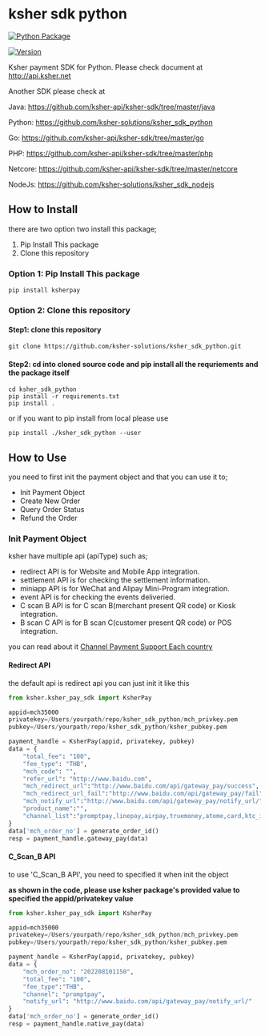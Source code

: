 # ksher sdk python

[![Python Package](https://github.com/ksher-solutions/ksher_sdk_python/actions/workflows/python-publish.yml/badge.svg)](https://github.com/ksher-solutions/ksher_sdk_python/actions/workflows/python-publish.yml)

[![Version](https://img.shields.io/pypi/v/ksher)](https://pypi.org/project/ksher/)

Ksher payment SDK for Python. Please check document at http://api.ksher.net

Another SDK please check at

Java: https://github.com/ksher-api/ksher-sdk/tree/master/java

Python: https://github.com/ksher-solutions/ksher_sdk_python

Go: https://github.com/ksher-api/ksher-sdk/tree/master/go

PHP: https://github.com/ksher-api/ksher-sdk/tree/master/php

Netcore: https://github.com/ksher-api/ksher-sdk/tree/master/netcore

NodeJs: https://github.com/ksher-solutions/ksher_sdk_nodejs

## How to Install

there are two option two install this package;

1. Pip Install This package
2. Clone this repository

### Option 1: Pip Install This package
```
pip install ksherpay
```

### Option 2: Clone this repository

#### Step1: clone this repository
```shell
git clone https://github.com/ksher-solutions/ksher_sdk_python.git
```

#### Step2: cd into cloned source code and pip install all the requriements and the package itself
```shell
cd ksher_sdk_python
pip install -r requirements.txt
pip install .

```

or if you want to pip install from local please use
```
pip install ./ksher_sdk_python --user 
```

## How to Use
you need to first init the payment object and that you can use it to;
- Init Payment Object
- Create New Order
- Query Order Status
- Refund the Order

### Init Payment Object
ksher have multiple api (apiType) such as;
- redirect API is for Website and Mobile App integration.
- settlement API is for checking the settlement information.
- miniapp API is for WeChat and Alipay Mini-Program integration.
- event API is for checking the events deliveried.
- C scan B API is for C scan B(merchant present QR code) or Kiosk integration.
- B scan C API is for B scan C(customer present QR code) or POS integration.

you can read about it [Channel Payment Support Each country](http://api.ksher.net/KsherAPI/dev/account_wallet_support.html)

#### Redirect API

the default api is redirect api you can just init it like this


```python
from ksher.ksher_pay_sdk import KsherPay

appid=mch35000
privatekey=/Users/yourpath/repo/ksher_sdk_python/mch_privkey.pem
pubkey=/Users/yourpath/repo/ksher_sdk_python/ksher_pubkey.pem

payment_handle = KsherPay(appid, privatekey, pubkey)
data = {
    "total_fee": "100",
    "fee_type": "THB",
    "mch_code": "",
    "refer_url": "http://www.baidu.com",
    "mch_redirect_url":"http://www.baidu.com/api/gateway_pay/success",
    "mch_redirect_url_fail":"http://www.baidu.com/api/gateway_pay/fail",
    "mch_notify_url":"http://www.baidu.com/api/gateway_pay/notify_url/",
    "product_name":"",
    "channel_list":"promptpay,linepay,airpay,truemoney,atome,card,ktc_instal,kbank_instal,kcc_instal,kfc_instal,scb_easy,bbl_deeplink,baybank_deeplink,kplus,alipay,wechat,card,ktc_instal,kbank_instal,kcc_instal,kfc_instal"
}
data['mch_order_no'] = generate_order_id()
resp = payment_handle.gateway_pay(data)
```

#### C_Scan_B API
to use 'C_Scan_B API', you need to specified it when init the object

**as shown in the code, please use ksher package's provided value to specified the appid/privatekey value**

```python
from ksher.ksher_pay_sdk import KsherPay

appid=mch35000
privatekey=/Users/yourpath/repo/ksher_sdk_python/mch_privkey.pem
pubkey=/Users/yourpath/repo/ksher_sdk_python/ksher_pubkey.pem

payment_handle = KsherPay(appid, privatekey, pubkey)
data = {
    "mch_order_no": "202208101150",
    "total_fee": "100",
    "fee_type":"THB",
    "channel": "promptpay",
    "notify_url": "http://www.baidu.com/api/gateway_pay/notify_url/"
}
data['mch_order_no'] = generate_order_id()
resp = payment_handle.native_pay(data)
```

